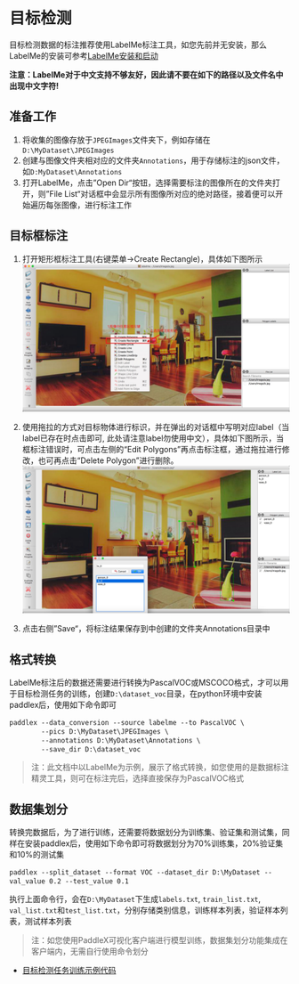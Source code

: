 # 目标检测

目标检测数据的标注推荐使用LabelMe标注工具，如您先前并无安装，那么LabelMe的安装可参考[LabelMe安装和启动](labelme.md)

**注意：LabelMe对于中文支持不够友好，因此请不要在如下的路径以及文件名中出现中文字符!**

## 准备工作     

1. 将收集的图像存放于`JPEGImages`文件夹下，例如存储在`D:\MyDataset\JPEGImages`
2. 创建与图像文件夹相对应的文件夹`Annotations`，用于存储标注的json文件，如`D:MyDataset\Annotations`
3. 打开LabelMe，点击”Open Dir“按钮，选择需要标注的图像所在的文件夹打开，则”File List“对话框中会显示所有图像所对应的绝对路径，接着便可以开始遍历每张图像，进行标注工作      

## 目标框标注    

1. 打开矩形框标注工具(右键菜单->Create Rectangle)，具体如下图所示     
![](./pics/detection1.png)

2. 使用拖拉的方式对目标物体进行标识，并在弹出的对话框中写明对应label（当label已存在时点击即可, 此处请注意label勿使用中文），具体如下图所示，当框标注错误时，可点击左侧的“Edit Polygons”再点击标注框，通过拖拉进行修改，也可再点击“Delete Polygon”进行删除。    
![](./pics/detection3.png)

3. 点击右侧”Save“，将标注结果保存到中创建的文件夹Annotations目录中

## 格式转换

LabelMe标注后的数据还需要进行转换为PascalVOC或MSCOCO格式，才可以用于目标检测任务的训练，创建`D:\dataset_voc`目录，在python环境中安装paddlex后，使用如下命令即可
```
paddlex --data_conversion --source labelme --to PascalVOC \
        --pics D:\MyDataset\JPEGImages \
        --annotations D:\MyDataset\Annotations \
        --save_dir D:\dataset_voc
```

> 注：此文档中以LabelMe为示例，展示了格式转换，如您使用的是数据标注精灵工具，则可在标注完后，选择直接保存为PascalVOC格式

## 数据集划分

转换完数据后，为了进行训练，还需要将数据划分为训练集、验证集和测试集，同样在安装paddlex后，使用如下命令即可将数据划分为70%训练集，20%验证集和10%的测试集
```
paddlex --split_dataset --format VOC --dataset_dir D:\MyDataset --val_value 0.2 --test_value 0.1
```
执行上面命令行，会在`D:\MyDataset`下生成`labels.txt`, `train_list.txt`, `val_list.txt`和`test_list.txt`，分别存储类别信息，训练样本列表，验证样本列表，测试样本列表

> 注：如您使用PaddleX可视化客户端进行模型训练，数据集划分功能集成在客户端内，无需自行使用命令划分


- [目标检测任务训练示例代码](https://github.com/PaddlePaddle/PaddleX/blob/develop/tutorials/train/object_detection/yolov3_mobilenetv1.py)

